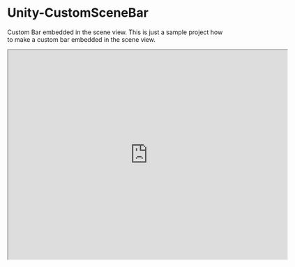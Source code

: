 # Unity-CustomSceneBar
Custom Bar embedded in the scene view. This is just a sample project how to make a custom bar embedded in the scene view.


<iframe src="https://drive.google.com/file/d/1PjuNnzy9kNRgVMpgael4vjhQNs2dialC/preview" width="640" height="480" allow="autoplay"></iframe>

